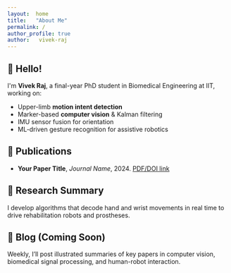 ```yaml
---
layout:  home
title:   "About Me"
permalink: /
author_profile: true
author:   vivek-raj
---
```


## 👋 Hello!

I'm **Vivek Raj**, a final-year PhD student in Biomedical Engineering at IIT, working on:

- Upper-limb **motion intent detection**
- Marker-based **computer vision** & Kalman filtering  
- IMU sensor fusion for orientation  
- ML-driven gesture recognition for assistive robotics  

## 📝 Publications

- **Your Paper Title**, *Journal Name*, 2024. [PDF/DOI link](#)

## 🔬 Research Summary

I develop algorithms that decode hand and wrist movements in real time to drive rehabilitation robots and prostheses.

## 💬 Blog (Coming Soon)

Weekly, I’ll post illustrated summaries of key papers in computer vision, biomedical signal processing, and human-robot interaction.

